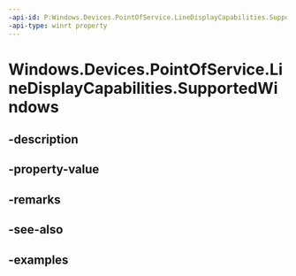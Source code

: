 ```yaml
---
-api-id: P:Windows.Devices.PointOfService.LineDisplayCapabilities.SupportedWindows
-api-type: winrt property
---
```


<!-- Property syntax.
public uint SupportedWindows { get; }
-->

# Windows.Devices.PointOfService.LineDisplayCapabilities.SupportedWindows

## -description

## -property-value

## -remarks

## -see-also

## -examples

